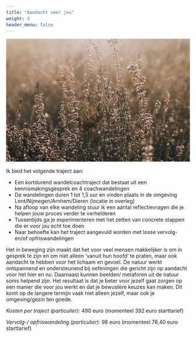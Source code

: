 ```yaml
---
title: "Aandacht voor jou"
weight: 4
header_menu: false
---
```


![Mist](images/jisca-lucia.jpg)

Ik bied het volgende traject aan:

- Een kortdurend wandelcoachtraject dat bestaat uit een kennismakingsgesprek en 4 coachwandelingen
- De wandelingen duren 1 tot 1,5 uur en vinden plaats in de omgeving Lent/Nijmegen/Arnhem/Dieren (locatie in overleg)
- Na afloop van elke wandeling stuur ik een aantal reflectievragen die je helpen jouw proces verder te verhelderen
- Tussentijds ga je experimenteren met het zetten van concrete stappen die er voor jou echt toe doen
- Naar behoefte kan het traject aangevuld worden met losse vervolg- en/of opfriswandelingen

Het in beweging zijn maakt dat het voor veel mensen makkelijker is om in gesprek te zijn en om niet alleen ‘vanuit hun hoofd’  te praten, maar ook aandacht te hebben voor het lichaam en gevoel. De natuur werkt ontspannend en ondersteunend bij oefeningen die gericht zijn op aandacht voor het hier en nu. Daarnaast kunnen beelden/ metaforen uit de natuur soms helpend zijn.
Het resultaat is dat je beter voor jezelf gaat zorgen op een manier die voor jou werkt en dat je bewustere keuzes kan maken. Dit komt op de langere termijn vaak niet alleen jezelf, maar ook je omgeving/gezin ten goede.



*Kosten per traject (particulier):* 490 euro (momenteel 392 euro starttarief)

*Vervolg-/ opfriswandeling (particulier):* 98 euro (momenteel 78,40 euro starttarief)
